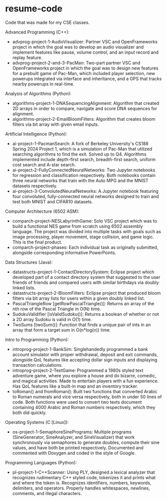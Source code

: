 # resume-code
Code that was made for my CSE classes.

Advanced Programming (C++):
- advprog-project-1-AudioVisualizer: Partner VSC and OpenFrameworks project in which the goal was to develop an audio visualizer and implement features like pause, volume control, and an input record and replay feature.
- advprog-project-2-and-3-PacMan: Two-part partner VSC and OpenFrameworks project in which the goal was to design new features for a prebuilt game of Pac-Man, which included player selection, new powerups integrated via interface and inheritance, and a GPS that tracks nearby powerups in real-time.

Analysis of Algorithms (Python):
- algorithms-project-1-DNASequencingAlignment: Algorithm that created 2D arrays in order to compare, navigate and score DNA sequences for alignment.
- algorithms-project-2-EmailBloomFilters: Algorithm that creates bloom filters via bit array with given email inputs.

Artificial Intelligence (Python):
- ai-project-1-PacmanSearch: A fork of Berkeley University's CS188 Spring 2024 Project 1, which is a simulation of Pac-Man that utilized searching algorithms to find the exit. Solved up to Q4. Algorithms implemented include depth-first search, breadth-first search, uniform cost search and A-star search.
- ai-project-2-FullyConnectedNeuralNetworks: Two Jupyter notebooks for regression and classification respectively. Both notebooks contain three neural networks that train with the Auto MPG and the MNIST datasets respectively.
- ai-project-3-ConvolutedNeuralNetworks: A Jupyter notebook featuring four convoluted, fully-connected neural networks designed to train and test both MNIST and CIFAR10 datasets.

Computer Architecture (6502 ASM):
- comparch-project-NESLabyrinthGame: Solo VSC project which was to build a functional NES game from scratch using 6502 assembly language. The project was divided into multiple tasks with goals such as image processing, player movement, stage collision, and game logic. This is the final product.
- comparch-project-phases: Each individual task as originally submitted, alongside corresponding informative PowerPoints.

Data Structures (Java):
- datastructs-project-1-ContactDirectorySystem: Eclipse project which developed part of a contact directory system that suggested to the user friends of friends and compared users with similar birthdays via doubly linked lists.
- datastructs-project-2-BloomFilters: Eclipse project that produced bloom filters via bit array lists for users within a given doubly linked list.
- PascalTriangleRow [getRowPascalTriangle()]: Returns an array of the nth row of the Pascal Triangle in O(N) time.
- SudokuValidifier [isValidSudoku()]: Returns a boolean of whether or not a 2D array Sudoku is valid in O(1) time.
- TwoSums [twoSum()]: Function that finds a unique pair of ints in an array that form a target sum in O(n*log(n)) time.

Intro to Programming (Python):
- introprog-project-1-BankSim: Singlehandedly programmed a bank account simulator with proper withdrawal, deposit and exit commands, alongside QoL features like accepting dollar sign inputs and displaying transaction calculations.
- introprog-project-2-TextGame: Programmed a 1980s styled text adventure game, where you explore a house and do bizarre, comedic, and magical activities. Made to entertain players with a fun experience. Has QoL features like a built-in map and an inventory tracker.
- toRoman() and fromRoman(): Built two functions that converted Arabic to Roman numerals and vice versa respectively, both in under 50 lines of code. Both functions were used to convert two texts document containing 4000 Arabic and Roman numbers respectively, which they both did quickly.

Operating Systems (C [Linux]):
- os-project-1-SemaphoreSinePrograms: Multiple programs (SineGenerator, SineAnalyzer, and SineVisualizer) that work synchronously via semaphores to generate doubles, compute their sine values, and have both be printed respectively. Documented and commented with Doxygen and coded in the style of Google.

Programming Languages (Python):
- pl-project-1-C++Scanner: Using PLY, designed a lexical analyzer that recognizes rudimentary C++ styled code, tokenizes it and prints what and where the token is. Recognizes identifiers, numbers, keywords, delimiters, and operators. Properly handles whitespaces, newlines, comments, and illegal characters.
